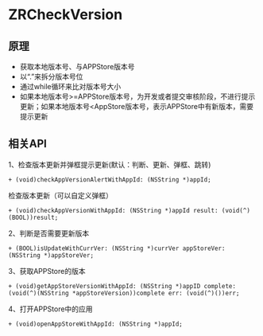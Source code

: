 # ZRCheckVersion
## 原理
 
* 获取本地版本号、与APPStore版本号
* 以“.”来拆分版本号位
* 通过while循环来比对版本号大小
* 如果本地版本号>=APPStore版本号，为开发或者提交审核阶段，不进行提示更新；如果本地版本号<AppStore版本号，表示APPStore中有新版本，需要提示更新
## 相关API

 1、检查版本更新并弹框提示更新(默认：判断、更新、弹框、跳转)
 
 	+ (void)checkAppVersionAlertWithAppId: (NSString *)appId;


 检查版本更新（可以自定义弹框）

	+ (void)checkAppVersionWithAppId: (NSString *)appId result: (void(^)(BOOL))result;

 2、判断是否需要更新版本
 
	+ (BOOL)isUpdateWithCurrVer: (NSString *)currVer appStoreVer: (NSString *)appStoreVer;

3、获取APPStore的版本

	+ (void)getAppStoreVersionWithAppId: (NSString *)appID complete: (void(^)(NSString *appStoreVersion))complete err: (void(^)())err;

 4、打开APPStore中的应用
	
	+ (void)openAppStoreWithAppId: (NSString *)appId;



